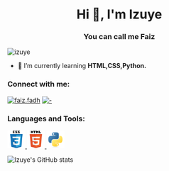 <h1 align="center">Hi 👋, I'm Izuye</h1>
<h3 align="center">You can call me Faiz</h3>

<p align="left"> <img src="https://komarev.com/ghpvc/?username=izuye&label=Profile%20views&color=0e75b6&style=flat" alt="izuye" /> </p>

- 🌱 I’m currently learning **HTML,CSS,Python.**

<h3 align="left">Connect with me:</h3>
<p align="left">
<a href="https://instagram.com/faiz.fadh" target="blank"><img align="center" src="https://raw.githubusercontent.com/rahuldkjain/github-profile-readme-generator/master/src/images/icons/Social/instagram.svg" alt="faiz.fadh" height="30" width="40" /></a>
<a href="https://www.youtube.com/c/-" target="blank"><img align="center" src="https://raw.githubusercontent.com/rahuldkjain/github-profile-readme-generator/master/src/images/icons/Social/youtube.svg" alt="-" height="30" width="40" /></a>
</p>

<h3 align="left">Languages and Tools:</h3>
<p align="left"> <a href="https://www.w3schools.com/css/" target="_blank"> <img src="https://raw.githubusercontent.com/devicons/devicon/master/icons/css3/css3-original-wordmark.svg" alt="css3" width="40" height="40"/> </a> <a href="https://www.w3.org/html/" target="_blank"> <img src="https://raw.githubusercontent.com/devicons/devicon/master/icons/html5/html5-original-wordmark.svg" alt="html5" width="40" height="40"/> </a> <a href="https://www.python.org" target="_blank"> <img src="https://raw.githubusercontent.com/devicons/devicon/master/icons/python/python-original.svg" alt="python" width="40" height="40"/> </a> </p>

![Izuye's GitHub stats](https://github-readme-stats.vercel.app/api?username=izuye&show_icons=true&theme=radical)
